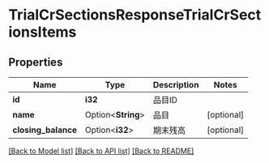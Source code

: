 # TrialCrSectionsResponseTrialCrSectionsItems

## Properties

Name | Type | Description | Notes
------------ | ------------- | ------------- | -------------
**id** | **i32** | 品目ID | 
**name** | Option<**String**> | 品目 | [optional]
**closing_balance** | Option<**i32**> | 期末残高 | [optional]

[[Back to Model list]](../README.md#documentation-for-models) [[Back to API list]](../README.md#documentation-for-api-endpoints) [[Back to README]](../README.md)


